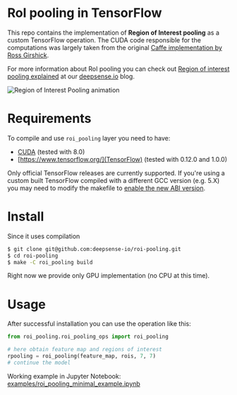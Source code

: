 # RoI pooling in TensorFlow

This repo contains the implementation of **Region of Interest pooling** as a custom TensorFlow operation. The CUDA code responsible for the computations was largely taken from the original [Caffe implementation by Ross Girshick](https://github.com/rbgirshick/fast-rcnn).

For more information about RoI pooling you can check out [Region of interest pooling explained](https://deepsense.io/region-of-interest-pooling-explained/) at our [deepsense.io](https://deepsense.io/) blog.

![Region of Interest Pooling animation](roi_pooling_animation.gif)


# Requirements

To compile and use `roi_pooling` layer you need to have:

* [CUDA](https://developer.nvidia.com/cuda-toolkit) (tested with 8.0)
* [https://www.tensorflow.org/](TensorFlow) (tested with 0.12.0 and 1.0.0)

Only official TensorFlow releases are currently supported. If you're using a custom built TensorFlow compiled with a different GCC version (e.g. 5.X) you may need to modify the makefile to [enable the new ABI version](https://gcc.gnu.org/onlinedocs/libstdc++/manual/using_dual_abi.html).


# Install

Since it uses compilation

```bash
$ git clone git@github.com:deepsense-io/roi-pooling.git
$ cd roi-pooling
$ make -C roi_pooling build
```

Right now we provide only GPU implementation (no CPU at this time).


# Usage

After successful installation you can use the operation like this:

```python
from roi_pooling.roi_pooling_ops import roi_pooling

# here obtain feature map and regions of interest
rpooling = roi_pooling(feature_map, rois, 7, 7)
# continue the model
```

Working example in Jupyter Notebook: [examples/roi_pooling_minimal_example.ipynb](https://github.com/deepsense-io/roi-pooling/blob/master/examples/roi_pooling_minimal_example.ipynb)

